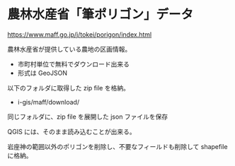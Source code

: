 # 農林水産省「筆ポリゴン」データ

https://www.maff.go.jp/j/tokei/porigon/index.html

農林水産省が提供している農地の区画情報。

- 市町村単位で無料でダウンロード出来る
- 形式は GeoJSON

以下のフォルダに取得した zip file を格納。

- i-gis/maff/download/

同じフォルダに、zip file を展開した json ファイルを保存

QGIS には、そのまま読み込むことが出来る。

岩座神の範囲以外のポリゴンを削除し、不要なフィールドも削除して
shapefile に格納。
